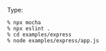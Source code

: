 Type:

```console
% npx mocha
% npx eslint .
% cd examples/express
% node examples/express/app.js
```
